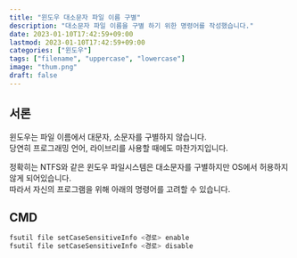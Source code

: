 ```yaml
---
title: "윈도우 대소문자 파일 이름 구별"
description: "대소문자 파일 이름을 구별 하기 위한 명령어를 작성했습니다."
date: 2023-01-10T17:42:59+09:00
lastmod: 2023-01-10T17:42:59+09:00
categories: ["윈도우"]
tags: ["filename", "uppercase", "lowercase"]
image: "thum.png"
draft: false
---
```


## 서론

윈도우는 파일 이름에서 대문자, 소문자를 구별하지 않습니다.  
당연히 프로그래밍 언어, 라이브리를 사용할 때에도 마찬가지입니다.

정확히는 NTFS와 같은 윈도우 파일시스템은 대소문자를 구별하지만 OS에서 허용하지 않게 되어있습니다.  
따라서 자신의 프로그램을 위해 아래의 명령어를 고려할 수 있습니다.

## CMD

```bash
fsutil file setCaseSensitiveInfo <경로> enable
fsutil file setCaseSensitiveInfo <경로> disable
```